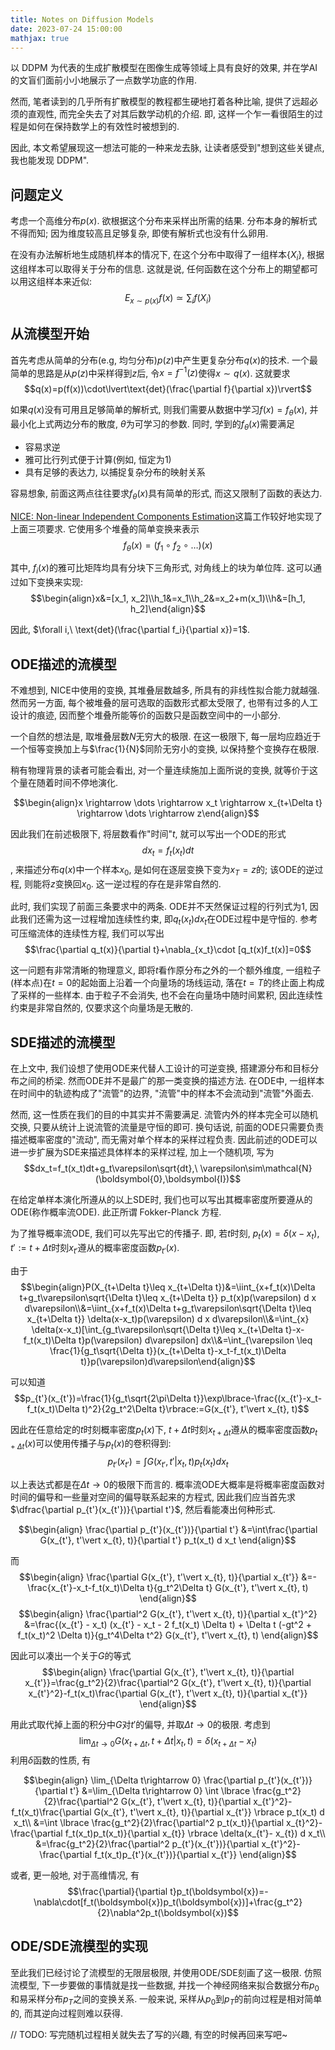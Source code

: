 ```yaml
---
title: Notes on Diffusion Models
date: 2023-07-24 15:00:00
mathjax: true
---
```


以 DDPM 为代表的生成扩散模型在图像生成等领域上具有良好的效果, 并在学AI的文盲们面前小小地展示了一点数学功底的作用.

然而, 笔者读到的几乎所有扩散模型的教程都生硬地打着各种比喻, 提供了远超必须的直观性, 而完全失去了对其后数学动机的介绍. 即, 这样一个乍一看很陌生的过程是如何在保持数学上的有效性时被想到的.

因此, 本文希望展现这一想法可能的一种来龙去脉, 让读者感受到"想到这些关键点, 我也能发现 DDPM".

## 问题定义

考虑一个高维分布$p(x)$. 欲根据这个分布来采样出所需的结果. 分布本身的解析式不得而知; 因为维度较高且足够复杂, 即使有解析式也没有什么卵用.

在没有办法解析地生成随机样本的情况下, 在这个分布中取得了一组样本$\lbrace X_i\rbrace$, 根据这组样本可以取得关于分布的信息. 这就是说, 任何函数在这个分布上的期望都可以用这组样本来近似: $$E_{x\sim p(x)}f(x)\simeq \sum_i f(X_i)$$

## 从流模型开始

首先考虑从简单的分布(e.g, 均匀分布)$p(z)$中产生更复杂分布$q(x)$的技术. 一个最简单的思路是从$p(z)$中采样得到$z$后, 令$x=f^{-1}(z)$使得$x\sim q(x)$. 这就要求$$q(x)=p(f(x))\cdot\lvert\text{det}(\frac{\partial f}{\partial x})\rvert$$

如果$q(x)$没有可用且足够简单的解析式, 则我们需要从数据中学习$f(x)=f_\theta(x)$, 并最小化上式两边分布的散度, $\theta$为可学习的参数. 同时, 学到的$f_\theta(x)$需要满足

+ 容易求逆
+ 雅可比行列式便于计算(例如, 恒定为$1$)
+ 具有足够的表达力, 以捕捉复杂分布的映射关系

容易想象, 前面这两点往往要求$f_\theta(x)$具有简单的形式, 而这又限制了函数的表达力.

[NICE: Non-linear Independent Components Estimation](https://arxiv.org/abs/1410.8516)这篇工作较好地实现了上面三项要求. 它使用多个堆叠的简单变换来表示$$f_\theta(x)=(f_1\circ f_2 \circ \dots)(x)$$

其中, $f_i(x)$的雅可比矩阵均具有分块下三角形式, 对角线上的块为单位阵. 这可以通过如下变换来实现: $$\begin{align}x&=[x_1, x_2]\\h_1&=x_1\\h_2&=x_2+m(x_1)\\h&=[h_1, h_2]\end{align}$$

因此, $\forall i,\ \text{det}(\frac{\partial f_i}{\partial x})=1$.

## ODE描述的流模型

不难想到, NICE中使用的变换, 其堆叠层数越多, 所具有的非线性拟合能力就越强. 然而另一方面, 每个被堆叠的层可选取的函数形式都太受限了, 也带有过多的人工设计的痕迹, 因而整个堆叠所能等价的函数只是函数空间中的一小部分.

一个自然的想法是, 取堆叠层数$N$无穷大的极限. 在这一极限下, 每一层均应趋近于一个恒等变换加上与$\frac{1}{N}$同阶无穷小的变换, 以保持整个变换存在极限.

稍有物理背景的读者可能会看出, 对一个量连续施加上面所说的变换, 就等价于这个量在随着时间不停地演化.

$$\begin{align}x \rightarrow \dots \rightarrow x_t \rightarrow x_{t+\Delta t} \rightarrow \dots \rightarrow z\end{align}$$

因此我们在前述极限下, 将层数看作"时间"$t$, 就可以写出一个ODE的形式$$dx_t=f_t(x_t)dt$$, 来描述分布$q(x)$中一个样本$x_0$, 是如何在逐层变换下变为$x_T=z$的; 该ODE的逆过程, 则能将$z$变换回$x_0$. 这一逆过程的存在是非常自然的.

此时, 我们实现了前面三条要求中的两条. ODE并不天然保证过程的行列式为$1$, 因此我们还需为这一过程增加连续性约束, 即$q_t(x_t)dx_t$在ODE过程中是守恒的. 参考可压缩流体的连续性方程, 我们可以写出$$\frac{\partial q_t(x)}{\partial t}+\nabla_{x_t}\cdot [q_t(x)f_t(x)]=0$$

这一问题有非常清晰的物理意义, 即将$t$看作原分布之外的一个额外维度, 一组粒子(样本点)在$t=0$的起始面上沿着一个向量场的场线运动, 落在$t=T$的终止面上构成了采样的一些样本. 由于粒子不会消失, 也不会在向量场中随时间累积, 因此连续性约束是非常自然的, 仅要求这个向量场是无散的.

## SDE描述的流模型

在上文中, 我们设想了使用ODE来代替人工设计的可逆变换, 搭建源分布和目标分布之间的桥梁. 然而ODE并不是最广的那一类变换的描述方法. 在ODE中, 一组样本在时间中的轨迹构成了"流管"的边界, "流管"中的样本不会流动到"流管"外面去.

然而, 这一性质在我们的目的中其实并不需要满足. 流管内外的样本完全可以随机交换, 只要从统计上说流管的流量是守恒的即可. 换句话说, 前面的ODE只需要负责描述概率密度的"流动", 而无需对单个样本的采样过程负责. 因此前述的ODE可以进一步扩展为SDE来描述具体样本的采样过程, 加上一个随机项, 写为$$dx_t=f_t(x_t)dt+g_t\varepsilon\sqrt{dt},\ \varepsilon\sim\mathcal{N}(\boldsymbol{0},\boldsymbol{I})$$

在给定单样本演化所遵从的以上SDE时, 我们也可以写出其概率密度所要遵从的ODE(称作概率流ODE). 此正所谓 Fokker-Planck 方程.

为了推导概率流ODE, 我们可以先写出它的传播子. 即, 若$t$时刻, $p_t(x)=\delta(x-x_t)$, $t':=t+\Delta t$时刻$x_{t'}$遵从的概率密度函数$p_{t'}(x)$.

由于 $$\begin{align}P(X_{t+\Delta t}\leq x_{t+\Delta t})&=\iint_{x+f_t(x)\Delta t+g_t\varepsilon\sqrt{\Delta t}\leq x_{t+\Delta t}} p_t(x)p(\varepsilon) d x d\varepsilon\\&=\iint_{x+f_t(x)\Delta t+g_t\varepsilon\sqrt{\Delta t}\leq x_{t+\Delta t}} \delta(x-x_t)p(\varepsilon) d x d\varepsilon\\&=\int_{x} \delta(x-x_t)[\int_{g_t\varepsilon\sqrt{\Delta t}\leq x_{t+\Delta t}-x-f_t(x_t)\Delta t}p(\varepsilon) d\varepsilon] dx\\&=\int_{\varepsilon \leq \frac{1}{g_t\sqrt{\Delta t}}(x_{t+\Delta t}-x_t-f_t(x_t)\Delta t)}p(\varepsilon)d\varepsilon\end{align}$$

可以知道 $$p_{t'}(x_{t'})=\frac{1}{g_t\sqrt{2\pi\Delta t}}\exp\lbrace-\frac{(x_{t'}-x_t-f_t(x_t)\Delta t)^2}{2g_t^2\Delta t}\rbrace:=G(x_{t'}, t'\vert x_{t}, t)$$

因此在任意给定的$t$时刻概率密度$p_t(x)$下, $t+\Delta t$时刻$x_{t+\Delta t}$遵从的概率密度函数$p_{t+\Delta t}(x)$可以使用传播子与$p_t(x)$的卷积得到: $$p_{t'}(x_{t'})=\int G(x_{t'}, t'\vert x_{t}, t) p_t(x_t) d x_t$$

以上表达式都是在$\Delta t\rightarrow 0$的极限下而言的. 概率流ODE大概率是将概率密度函数对时间的偏导和一些量对空间的偏导联系起来的方程式, 因此我们应当首先求 $\dfrac{\partial p_{t'}(x_{t'})}{\partial t'}$, 然后看能凑出何种形式.

$$\begin{align}
\frac{\partial p_{t'}(x_{t'})}{\partial t'}
&=\int\frac{\partial G(x_{t'}, t'\vert x_{t}, t)}{\partial t'}  p_t(x_t) d x_t
\end{align}$$

而
$$\begin{align}
\frac{\partial G(x_{t'}, t'\vert x_{t}, t)}{\partial x_{t'}}
&=-\frac{x_{t'}-x_t-f_t(x_t)\Delta t}{g_t^2\Delta t} G(x_{t'}, t'\vert x_{t}, t)
\end{align}$$
$$\begin{align}
\frac{\partial^2 G(x_{t'}, t'\vert x_{t}, t)}{\partial x_{t'}^2}
&=\frac{(x_{t'} - x_t) (x_{t'} - x_t - 2 f_t(x_t) \Delta t) + \Delta t (-gt^2 + f_t(x_t)^2 \Delta t)}{g_t^4\Delta t^2} G(x_{t'}, t'\vert x_{t}, t)
\end{align}$$

因此可以凑出一个关于$G$的等式
$$\begin{align}
\frac{\partial G(x_{t'}, t'\vert x_{t}, t)}{\partial x_{t'}}=\frac{g_t^2}{2}\frac{\partial^2 G(x_{t'}, t'\vert x_{t}, t)}{\partial x_{t'}^2}-f_t(x_t)\frac{\partial G(x_{t'}, t'\vert x_{t}, t)}{\partial x_{t'}}
\end{align}$$

用此式取代掉上面的积分中$G$对$t'$的偏导, 并取$\Delta t\rightarrow 0$的极限. 考虑到 $$\lim_{\Delta t\rightarrow 0} G(x_{t+\Delta t}, t+\Delta t\vert x_{t}, t)=\delta(x_{t+\Delta t}-x_t)$$ 利用$\delta$函数的性质, 有
<!-- 
$$\begin{align}
\lim_{\Delta t\rightarrow 0} \frac{\partial p_{t'}(x_{t'})}{\partial t'}
&=\lim_{\Delta t\rightarrow 0} \int \lbrace \frac{g_t^2}{2}\frac{\partial^2 G(x_{t'}, t'\vert x_{t}, t)}{\partial x_{t'}^2}-f_t(x_t)\frac{\partial G(x_{t'}, t'\vert x_{t}, t)}{\partial x_{t'}} \rbrace p_t(x_t) d x_t\\
\end{align}$$ -->

$$\begin{align}
\lim_{\Delta t\rightarrow 0} \frac{\partial p_{t'}(x_{t'})}{\partial t'}
&=\lim_{\Delta t\rightarrow 0} \int \lbrace \frac{g_t^2}{2}\frac{\partial^2 G(x_{t'}, t'\vert x_{t}, t)}{\partial x_{t'}^2}-f_t(x_t)\frac{\partial G(x_{t'}, t'\vert x_{t}, t)}{\partial x_{t'}} \rbrace p_t(x_t) d x_t\\
&=\int \lbrace \frac{g_t^2}{2}\frac{\partial^2 p_t(x_t)}{\partial x_{t}^2}-\frac{\partial f_t(x_t)p_t(x_t)}{\partial x_{t}} \rbrace \delta(x_{t'}- x_{t}) d x_t\\
&=\frac{g_t^2}{2}\frac{\partial^2 p_{t'}(x_{t'})}{\partial x_{t'}^2}-\frac{\partial f_t(x_t)p_{t'}(x_{t'})}{\partial x_{t'}}
\end{align}$$

或者, 更一般地, 对于高维情况, 有 $$\frac{\partial}{\partial t}p_t(\boldsymbol{x})=-\nabla\cdot[f_t(\boldsymbol{x})p_t(\boldsymbol{x})]+\frac{g_t^2}{2}\nabla^2p_t(\boldsymbol{x})$$

## ODE/SDE流模型的实现

至此我们已经讨论了流模型的无限层极限, 并使用ODE/SDE刻画了这一极限. 仿照流模型, 下一步要做的事情就是找一些数据, 并找一个神经网络来拟合数据分布$p_0$和易采样分布$p_T$之间的变换关系. 一般来说, 采样从$p_0$到$p_T$的前向过程是相对简单的, 而其逆向过程则难以获得.

// TODO: 写完随机过程相关就失去了写的兴趣, 有空的时候再回来写吧~
